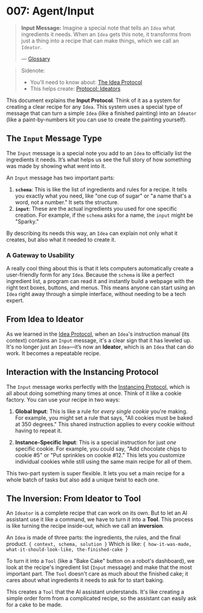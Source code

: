 # 007: Agent/Input

> **Input Message:** Imagine a special note that tells an `Idea` what ingredients it needs. When an `Idea` gets this note, it transforms from just a thing into a recipe that can make things, which we call an `Ideator`.
>
> — [Glossary](./000_glossary.md)

> Sidenote:
>
> - You'll need to know about: [The Idea Protocol](./101_concept_idea.md)
> - This helps create: [Protocol: Ideators](./103_concept_ideator.md)

This document explains the **Input Protocol**. Think of it as a system for creating a clear recipe for any `Idea`. This system uses a special type of message that can turn a simple `Idea` (like a finished painting) into an `Ideator` (like a paint-by-numbers kit you can use to create the painting yourself).

## The `Input` Message Type

The `Input` message is a special note you add to an `Idea` to officially list the ingredients it needs. It’s what helps us see the full story of how something was made by showing what went into it.

An `Input` message has two important parts:

1.  **`schema`**: This is like the list of ingredients and rules for a recipe. It tells you exactly what you need, like "one cup of sugar" or "a name that's a word, not a number." It sets the structure.
2.  **`input`**: These are the actual ingredients you used for one specific creation. For example, if the `schema` asks for a name, the `input` might be "Sparky."

By describing its needs this way, an `Idea` can explain not only what it creates, but also what it needed to create it.

### A Gateway to Usability

A really cool thing about this is that it lets computers automatically create a user-friendly form for any `Idea`. Because the `schema` is like a perfect ingredient list, a program can read it and instantly build a webpage with the right text boxes, buttons, and menus. This means anyone can start using an `Idea` right away through a simple interface, without needing to be a tech expert.

## From Idea to Ideator

As we learned in the [Idea Protocol](./101_concept_idea.md), when an `Idea`'s instruction manual (its context) contains an `Input` message, it's a clear sign that it has leveled up. It's no longer just an `Idea`—it’s now an **Ideator**, which is an `Idea` that can do work. It becomes a repeatable recipe.

## Interaction with the Instancing Protocol

The `Input` message works perfectly with the [Instancing Protocol](./011_agent_instancing.md), which is all about doing something many times at once. Think of it like a cookie factory. You can use your recipe in two ways:

1.  **Global Input**: This is like a rule for *every single cookie* you're making. For example, you might set a rule that says, "All cookies must be baked at 350 degrees." This shared instruction applies to every cookie without having to repeat it.

2.  **Instance-Specific Input**: This is a special instruction for just *one* specific cookie. For example, you could say, "Add chocolate chips to cookie #5" or "Put sprinkles on cookie #12." This lets you customize individual cookies while still using the same main recipe for all of them.

This two-part system is super flexible. It lets you set a main recipe for a whole batch of tasks but also add a unique twist to each one.

## The Inversion: From Ideator to Tool

An `Ideator` is a complete recipe that can work on its own. But to let an AI assistant use it like a command, we have to turn it into a **Tool**. This process is like turning the recipe inside-out, which we call an **inversion**.

An `Idea` is made of three parts: the ingredients, the rules, and the final product.
`{ context, schema, solution }`
Which is like: `{ how-it-was-made, what-it-should-look-like, the-finished-cake }`

To turn it into a `Tool` (like a "Bake Cake" button on a robot's dashboard), we look at the recipe's ingredient list (`Input` message) and make that the most important part. The `Tool` doesn't care as much about the finished cake; it cares about what ingredients it needs to ask for to start baking.

This creates a `Tool` that the AI assistant understands. It's like creating a simple order form from a complicated recipe, so the assistant can easily ask for a cake to be made.